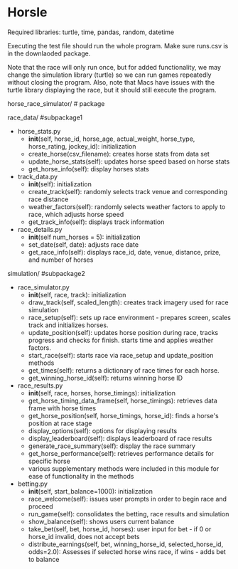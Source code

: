 # Horsle
Required libraries: turtle, time, pandas, random, datetime

Executing the test file should run the whole program. Make sure runs.csv is in the downlaoded package.

Note that the race will only run once, but for added functionality, we may change the simulation library (turtle) so we can run games repeatedly without closing the program. Also, note that Macs have issues with the turtle library displaying the race, but it should still execute the program.

horse_race_simulator/ # package  

race_data/ #subpackage1
- horse_stats.py
  - __init__(self, horse_id, horse_age, actual_weight, horse_type, horse_rating, jockey_id): initialization
  - create_horse(csv_filename): creates horse stats from data set
  - update_horse_stats(self): updates horse speed based on horse stats
  - get_horse_info(self): display horses stats
- track_data.py
  - __init__(self): initialization
  - create_track(self): randomly selects track venue and corresponding race distance
  - weather_factors(self): randomly selects weather factors to apply to race, which adjusts horse speed 
  - get_track_info(self): displays track information
- race_details.py
  - __init__(self num_horses = 5): initialization
  - set_date(self, date): adjusts race date
  - get_race_info(self): displays race_id, date, venue, distance, prize, and number of horses


simulation/ #subpackage2  
- race_simulator.py
  - __init__(self, race, track): initialization
  - draw_track(self, scaled_length): creates track imagery used for race simulation
  - race_setup(self): sets up race environment - prepares screen, scales track and initializes horses.
  - update_position(self): updates horse position during race, tracks progress and checks for finish. starts time and applies weather factors.
  - start_race(self): starts race via race_setup and update_position methods
  - get_times(self): returns a dictionary of race times for each horse.
  - get_winning_horse_id(self): returns winning horse ID
- race_results.py
  - __init__(self, race, horses, horse_timings): initialization
  - get_horse_timing_data_frame(self, horse_timings): retrieves data frame with horse times
  - get_horse_position(self, horse_timings, horse_id): finds a horse's position at race stage
  - display_options(self): options for displaying results
  - display_leaderboard(self): displays leaderboard of race results
  - generate_race_summary(self): display the race summary
  - get_horse_performance(self): retrieves performance details for specific horse
  - various supplementary methods were included in this module for ease of functionality in the methods
- betting.py
  - __init__(self, start_balance=1000): initialization
  - race_welcome(self): issues user prompts in order to begin race and proceed
  - run_game(self): consolidates the betting, race results and simulation
  - show_balance(self): shows users current balance
  - take_bet(self, bet, horse_id, horses): user input for bet - if 0 or horse_id invalid, does not accept bets
  - distribute_earnings(self, bet, winning_horse_id, selected_horse_id, odds=2.0): Assesses if selected horse wins race, if wins - adds bet to balance

